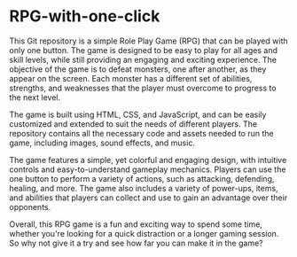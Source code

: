 # RPG-with-one-click
This Git repository is a simple Role Play Game (RPG) that can be played with only one button. The game is designed to be easy to play for all ages and skill levels, while still providing an engaging and exciting experience. The objective of the game is to defeat monsters, one after another, as they appear on the screen. Each monster has a different set of abilities, strengths, and weaknesses that the player must overcome to progress to the next level.

The game is built using HTML, CSS, and JavaScript, and can be easily customized and extended to suit the needs of different players. The repository contains all the necessary code and assets needed to run the game, including images, sound effects, and music.

The game features a simple, yet colorful and engaging design, with intuitive controls and easy-to-understand gameplay mechanics. Players can use the one button to perform a variety of actions, such as attacking, defending, healing, and more. The game also includes a variety of power-ups, items, and abilities that players can collect and use to gain an advantage over their opponents.

Overall, this RPG game is a fun and exciting way to spend some time, whether you're looking for a quick distraction or a longer gaming session. So why not give it a try and see how far you can make it in the game?
